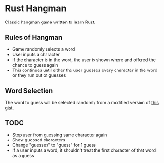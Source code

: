 Rust Hangman
============

Classic hangman game written to learn Rust.

Rules of Hangman
----------------

 - Game randomly selects a word
 - User inputs a character
 - If the character is in the word, the user is shown where and offered the chance to guess again
 - This continues until either the user guesses every character in the word or they run out of guesses

Word Selection
--------------

The word to guess will be selected randomly from a modified version of [this gist](https://gist.github.com/deekayen/4148741).

TODO
----

 - Stop user from guessing same character again
 - Show guessed characters
 - Change "guesses" to "guess" for 1 guess
 - If a user inputs a word, it shouldn't treat the first character of that word as a guess
